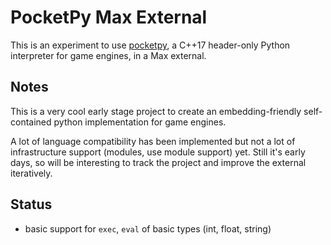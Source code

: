 # PocketPy Max External

This is an experiment to use [pocketpy](https://github.com/blueloveTH/pocketpy), a C++17 header-only Python interpreter for game engines, in a Max external.

## Notes

This is a very cool early stage project to create an embedding-friendly self-contained python implementation for game engines.

A lot of language compatibility has been implemented but not a lot of infrastructure support (modules, use module support) yet. Still it's early days, so will be interesting to track the project and improve the external iteratively.

## Status

- basic support for `exec`, `eval` of basic types (int, float, string)
